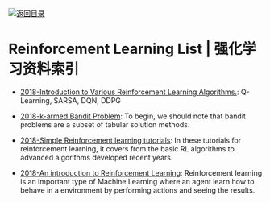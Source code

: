 [![返回目录](https://user-images.githubusercontent.com/5803001/38079637-ff0abcf0-3371-11e8-9b76-ad651620afc7.jpg)](https://github.com/wx-chevalier/Awesome-Lists)

# Reinforcement Learning List | 强化学习资料索引

- [2018-Introduction to Various Reinforcement Learning Algorithms.](https://parg.co/UVN): Q-Learning, SARSA, DQN, DDPG

- [2018-k-armed Bandit Problem](https://oneraynyday.github.io/ml/2018/05/03/Reinforcement-Learning-Bandit/): To begin, we should note that bandit problems are a subset of tabular solution methods.

- [2018-Simple Reinforcement learning tutorials](https://github.com/MorvanZhou/Reinforcement-learning-with-tensorflow): In these tutorials for reinforcement learning, it covers from the basic RL algorithms to advanced algorithms developed recent years.

- [2018-An introduction to Reinforcement Learning](https://medium.freecodecamp.org/an-introduction-to-reinforcement-learning-4339519de419): Reinforcement learning is an important type of Machine Learning where an agent learn how to behave in a environment by performing actions and seeing the results.
